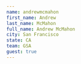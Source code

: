 ```yaml
---
name: andrewmcmahon
first_name: Andrew
last_name: McMahon
full_name: Andrew McMahon
city: San Francisco
state: CA
team: GSA
guest: true
---
```

